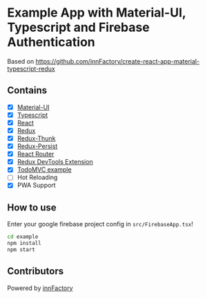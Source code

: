 # Example App with Material-UI, Typescript and Firebase Authentication

Based on https://github.com/innFactory/create-react-app-material-typescript-redux

## Contains

- [x] [Material-UI](https://github.com/mui-org/material-ui)
- [x] [Typescript](https://www.typescriptlang.org/)
- [x] [React](https://facebook.github.io/react/)
- [x] [Redux](https://github.com/reactjs/redux)
- [x] [Redux-Thunk](https://github.com/gaearon/redux-thunk)
- [x] [Redux-Persist](https://github.com/rt2zz/redux-persist)
- [x] [React Router](https://github.com/ReactTraining/react-router)
- [x] [Redux DevTools Extension](https://github.com/zalmoxisus/redux-devtools-extension)
- [x] [TodoMVC example](http://todomvc.com)
- [ ] Hot Reloading
- [x] PWA Support

## How to use

Enter your google firebase project config in `src/FirebaseApp.tsx`!

```bash
cd example
npm install
npm start
```


## Contributors


Powered by [innFactory](https://innfactory.de/)